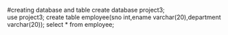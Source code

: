 #creating database and table
create database project3;  
use project3;
create table employee(sno int,ename varchar(20),department varchar(20));
select * from employee;
